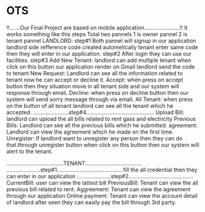 # OTS
!!.......Our Final Project are based on mobile application.......................!!
It works something like this steps
Total two pannels 1 is owner pannel 2 is tenant pannel
LANDLORD:
step#1
Both pannel will signup in our application
landlord side refference code created autometically
tenant enter same code then they will enter in our application.
step#2
After login they can use our facilities.
step#3
Add New Tenant:
landlord can add multiple tenant when click on this button our application render on Gmail landlord send the code to tenant
New Request:
Landlord can see all the information related to tenant now he can accept or decline it.
Accept:
when press on accept button then they situation move in all tenant side and our system will response through email.
Decline:
when press on decline button then our system will send sorry message through via email.
All Tenant:
when press on the button of all tenant landlord can see all the tenant which he accepted.
.......................step#4............................................
Upload Bill:
landlord can upload the all bills related to rent gass and electricity
Previous Bills:
Landlord can see all the previous bills which he submitted.
agreement:
Landlord can view the agreement which he made on the first time.
Unregister:
If landlord want to unregister any person then they can do that.through unregister button when click on this button then 
our system will alert to the tenant.

.....................................TENANT.....................................
......................step#1..........................................
fill the all credential then they can enter in our application
......................step#2..........................................
CurrentBill:
user can view the lattest bill
PreviousBill:
Tenant can view the all previous bill related to rent.
Aggreement:
Tenant can view the agreement through our application
Online payment:
Tenant can view the account detail of landlord after seen they can easily pay the bill through 3rd party.
